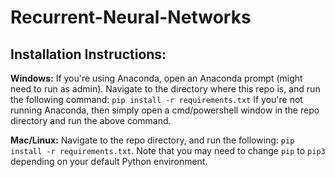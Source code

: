# Recurrent-Neural-Networks


## Installation Instructions:
**Windows:** If you're using Anaconda, open an Anaconda prompt (might need to run as admin). Navigate to the directory where this repo is, and run the following command:
```pip install -r requirements.txt```
If you're not running Anaconda, then simply open a cmd/powershell window in the repo directory and run the above command.

**Mac/Linux:** Navigate to the repo directory, and run the following:
```pip install -r requirements.txt```. Note that you may need to change `pip` to `pip3` depending on your default Python environment.